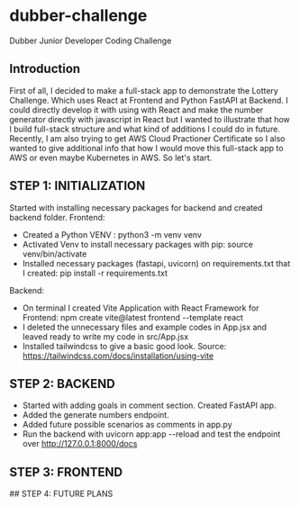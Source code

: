 # dubber-challenge
Dubber Junior Developer Coding Challenge

## Introduction
First of all, I decided to make a full-stack app to demonstrate the Lottery Challenge. Which uses React at Frontend and Python FastAPI at Backend.
I could directly develop it with using with React and make the number generator directly with javascript in React but I wanted to illustrate that how I build full-stack structure and what kind of additions I could do in future. Recently, I am also trying to get AWS Cloud Practioner Certificate so I also wanted to give additional info that how I would move this full-stack app to AWS or even maybe Kubernetes in AWS. So let's start.

## STEP 1: INITIALIZATION 
Started with installing necessary packages for backend and created backend folder. 
Frontend:
- Created a Python VENV : python3 -m venv venv
- Activated Venv to install necessary packages with pip: source venv/bin/activate
- Installed necessary packages (fastapi, uvicorn) on requirements.txt that I created: pip install -r requirements.txt

Backend:
- On terminal I created Vite Application with React Framework for Frontend: npm create vite@latest frontend --template react
- I deleted the unnecessary files and example codes in App.jsx and leaved ready to write my code in src/App.jsx
- Installed tailwindcss to give a basic good look. Source: https://tailwindcss.com/docs/installation/using-vite

## STEP 2: BACKEND
- Started with adding goals in comment section. Created FastAPI app.
- Added the generate numbers endpoint.
- Added future possible scenarios as comments in app.py
- Run the backend with uvicorn app:app --reload and test the endpoint over http://127.0.0.1:8000/docs

## STEP 3: FRONTEND


## STEP 4: FUTURE PLANS